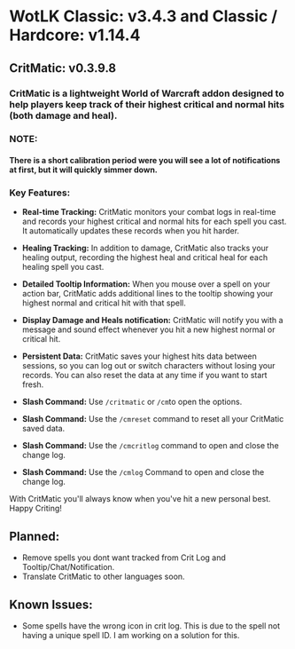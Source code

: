 # WotLK Classic: v3.4.3  and Classic / Hardcore: v1.14.4

## CritMatic: v0.3.9.8

### CritMatic is a lightweight World of Warcraft addon designed to help players keep track of their highest critical and normal hits (both damage and heal).

### NOTE:

#### There is a short calibration period were you will see a lot of notifications at first, but it will quickly simmer down.

### Key Features:

- **Real-time Tracking:** CritMatic monitors your combat logs in real-time and records your highest critical and normal
  hits for each spell you cast. It automatically updates these records when you hit harder.

- **Healing Tracking:** In addition to damage, CritMatic also tracks your healing output, recording the highest heal and
  critical heal for each healing spell you cast.

- **Detailed Tooltip Information:** When you mouse over a spell on your action bar, CritMatic adds additional lines to
  the tooltip showing your highest normal and critical hit with that spell.

- **Display Damage and Heals notification:** CritMatic will notify you with a message and sound effect whenever you hit
  a new highest
  normal or critical hit.

- **Persistent Data:** CritMatic saves your highest hits data between sessions, so you can log out or switch characters
  without losing your records. You can also reset the data at any time if you want to start fresh.

- **Slash Command:** Use  `/critmatic` or `/cm`to open the options.
- **Slash Command:** Use the `/cmreset` command to reset all your CritMatic saved data.
- **Slash Command:** Use the `/cmcritlog` command to open and close the change log.
- **Slash Command:** Use the `/cmlog` Command to open and close the change log.

With CritMatic you'll always know when you've hit a new personal best. Happy Criting!

## Planned:

- Remove spells you dont want tracked from Crit Log and Tooltip/Chat/Notification.
- Translate CritMatic to other languages soon.

## Known Issues:

- Some spells have the wrong icon in crit log. This is due to the spell not having a unique spell ID. I am working on a
  solution for this.


